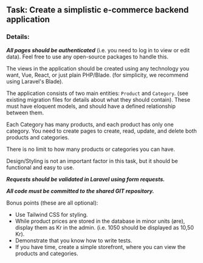 ## Task: Create a simplistic e-commerce backend application ##

### Details: ###

***All pages should be authenticated*** (i.e. you need to log in to view or edit data). 
Feel free to use any open-source packages to handle this.

The views in the application should be created using any technology you want, Vue, React, or just plain PHP/Blade. (for simplicity, we recommend using Laravel's Blade).

The application consists of two main entities: `Product` and `Category`. (see existing migration files for details about what they should contain).
These must have eloquent models, and should have a defined relationship between them.

Each Category has many products, and each product has only one category.
You need to create pages to create, read, update, and delete both products and categories.

There is no limit to how many products or categories you can have.

Design/Styling is not an important factor in this task, but it should be functional and easy to use.

***Requests should be validated in Laravel using form requests.***

***All code must be committed to the shared GIT repository.***

Bonus points (these are all optional):

- Use Tailwind CSS for styling.
- While product prices are stored in the database in minor units (øre), display them as Kr in the admin.
  (i.e. 1050 should be displayed as 10,50 Kr).
- Demonstrate that you know how to write tests.
- If you have time, create a simple storefront, where you can view the products and categories.
